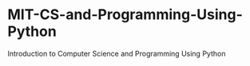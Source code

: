 # MIT-CS-and-Programming-Using-Python
Introduction to Computer Science and Programming Using Python
